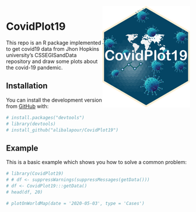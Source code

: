 
<!-- README.md is generated from README.Rmd. Please edit that file -->

<img src="man/figures/logo.png" align="right" />

# CovidPlot19

<!-- badges: start -->
<!-- badges: end -->

This repo is an R package implemented to get covid19 data from Jhon
Hopkins university’s CSSEGISandData repository and draw some plots about
the covid-19 pandemic.

## Installation

You can install the development version from
[GitHub](https://github.com/alibalapour/CovidPlot19) with:

``` r
# install.packages("devtools")
# library(devtools)
# install_github("alibalapour/CovidPlot19")
```

## Example

This is a basic example which shows you how to solve a common problem:

``` r
# library(CovidPlot19)
# # df <- suppressWarnings(suppressMessages(getData()))
# df <- CovidPlot19:::getData()
# head(df, 20)
```

``` r
# plotOnWorldMap(date = '2020-05-03', type = 'Cases')
```
